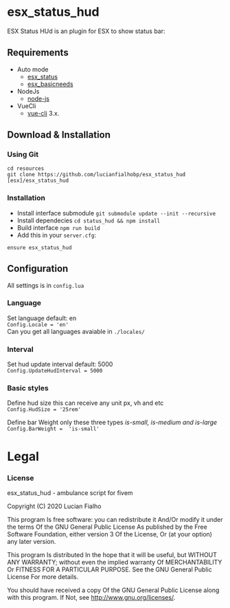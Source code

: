 # esx_status_hud

ESX  Status HUd  is an plugin for ESX to show status bar:

## Requirements

* Auto mode
    - [esx_status](https://github.com/esx-framework/esx_status)
    - [esx_basicneeds](https://github.com/esx-framework/esx_basicneeds)
* NodeJs
    - [node-js](https://nodejs.org/en/)
* VueCli
    - [vue-cli](https://cli.vuejs.org/) 3.x.

## Download & Installation

### Using Git
```
cd resources
git clone https://github.com/lucianfialhobp/esx_status_hud [esx]/esx_status_hud
```

### Installation
- Install interface submodule `git submodule update --init --recursive`
- Install dependecies `cd status_hud && npm install`
- Build interface `npm run build`
- Add this in your `server.cfg`:

```
ensure esx_status_hud
```

## Configuration
All settings is in `config.lua`

### Language
Set language default: en  
`Config.Locale = 'en'`  
Can you get all languages avaiable in `./locales/`

### Interval
Set hud update interval default: 5000  
`Config.UpdateHudInterval = 5000`

### Basic styles
Define hud size this can receive any unit px, vh and etc  
`Config.HudSize = '25rem'`

Define bar Weight only these three types *is-small, is-medium and is-large*  
`Config.BarWeight =  'is-small'`


# Legal
### License
esx_status_hud - ambulance script for fivem

Copyright (C) 2020 Lucian Fialho

This program Is free software: you can redistribute it And/Or modify it under the terms Of the GNU General Public License As published by the Free Software Foundation, either version 3 Of the License, Or (at your option) any later version.

This program Is distributed In the hope that it will be useful, but WITHOUT ANY WARRANTY; without even the implied warranty Of MERCHANTABILITY Or FITNESS FOR A PARTICULAR PURPOSE. See the GNU General Public License For more details.

You should have received a copy Of the GNU General Public License along with this program. If Not, see http://www.gnu.org/licenses/.

